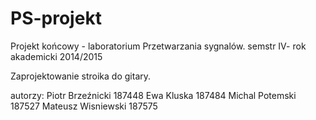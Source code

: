 ﻿# PS-projekt
Projekt końcowy - laboratorium Przetwarzania sygnalów.
semstr IV- rok akademicki 2014/2015

Zaprojektowanie stroika do gitary.

autorzy:
Piotr Brzeźnicki 187448
Ewa Kluska 187484
Michal Potemski 187527
Mateusz Wisniewski 187575
